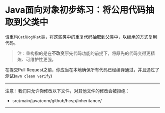 # Java面向对象初步练习：将公用代码抽取到父类中

请重构`Cat`/`Dog`/`Rat`类，将这些类中的重复代码抽取到父类中，以继承的方式复用代码。

> 注：重构指的是在**不改变**原先代码功能的前提下，将原先的代码变得更精炼、可维护性更强。

在提交Pull Request之前，你应当在本地确保所有代码已经编译通过，并且通过了测试(`mvn clean verify`)

-----
注意！我们只允许你修改以下文件，对其他文件的修改会被拒绝：
- src/main/java/com/github/hcsp/inheritance/
-----



